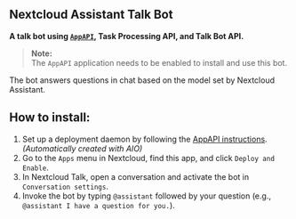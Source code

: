 ## Nextcloud Assistant Talk Bot

**A talk bot using [`AppAPI`](https://github.com/nextcloud/app_api), Task Processing API, and Talk Bot API.**

> **Note:**  
> The `AppAPI` application needs to be enabled to install and use this bot.

The bot answers questions in chat based on the model set by Nextcloud Assistant.

## How to install:

1. Set up a deployment daemon by following the [AppAPI instructions](https://nextcloud.github.io/app_api/CreationOfDeployDaemon.html). _(Automatically created with AIO)_
2. Go to the `Apps` menu in Nextcloud, find this app, and click `Deploy and Enable`.
3. In Nextcloud Talk, open a conversation and activate the bot in `Conversation settings`.
4. Invoke the bot by typing `@assistant` followed by your question (e.g., `@assistant I have a question for you.`).
